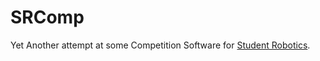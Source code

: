 # SRComp

Yet Another attempt at some Competition Software for [Student Robotics](http://srobo.org).
